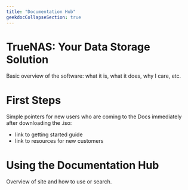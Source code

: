 ```yaml
---
title: "Documentation Hub"
geekdocCollapseSection: true
---
```


# TrueNAS: Your Data Storage Solution

Basic overview of the software: what it is, what it does, why I care, etc.

# First Steps

Simple pointers for new users who are coming to the Docs immediately after downloading the .iso:

* link to getting started guide
* link to resources for new customers

# Using the Documentation Hub

Overview of site and how to use or search.

